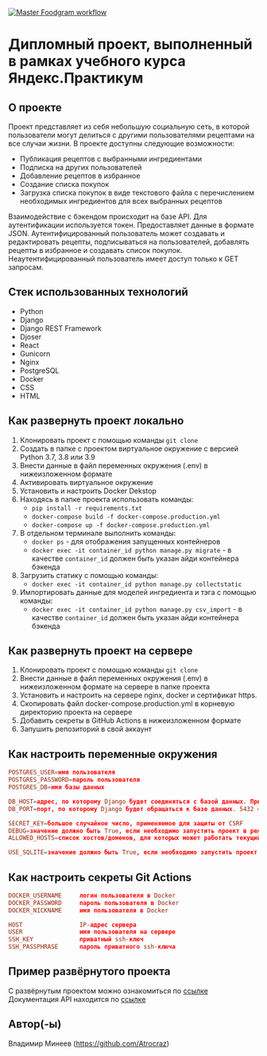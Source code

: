 [![Master Foodgram workflow](https://github.com/Atrocraz/foodgram-project-react/actions/workflows/master.yml/badge.svg)](https://github.com/Atrocraz/foodgram-project-react/actions/workflows/master.yml)
# Дипломный проект, выполненный в рамках учебного курса Яндекс.Практикум

## О проекте
Проект представляет из себя небольшую социальную сеть, в которой пользователи могут делиться с другими пользователями рецептами на все случаи жизни.
В проекте доступны следующие возможности:
 - Публикация рецептов с выбранными ингредиентами
 - Подписка на других пользователей
 - Добавление рецептов в избранное
 - Создание списка покупок
 - Загрузка списка покупок в виде текстового файла с перечислением необходимых ингредиентов для всех выбранных рецептов

Взаимодействие с бэкендом происходит на базе API. Для аутентификации используется токен.
Предоставляет данные в формате JSON.
Аутентифицированный пользователь может создавать и редактировать рецепты, подписываться на пользователей, добавлять рецепты в избранное и создавать список покупок.
Неаутентифицированный пользователь имеет доступ только к GET запросам.

## Стек использованных технологий
 - Python
 - Django
 - Django REST Framework
 - Djoser
 - React
 - Gunicorn
 - Nginx
 - PostgreSQL
 - Docker
 - CSS
 - HTML

## Как развернуть проект локально
 1. Клонировать проект с помощью команды `git clone`
 2. Создать в папке с проектом виртуальное окружение с версией Python 3.7, 3.8 или 3.9
 3. Внести данные в файл переменных окружения (.env) в нижеизложенном формате
 4. Активировать виртуальное окружение
 5. Установить и настроить Docker Dekstop
 6. Находясь в папке проекта использовать команды:
    - `pip install -r requirements.txt`
    - `docker-compose build -f docker-compose.production.yml`
    - `docker-compose up -f docker-compose.production.yml`
 7. В отдельном терминале выполнить команды:
    - `docker ps` - для отображения запущенных контейнеров
    - `docker exec -it container_id python manage.py migrate` - в качестве `container_id` должен быть указан айди контейнера бэкенда
 8. Загрузить статику с помощью команды:
    - `docker exec -it container_id python manage.py collectstatic`
 9. Импортировать данные для моделей ингредиента и тэга с помощью команды:
    - `docker exec -it container_id python manage.py csv_import` - в качестве `container_id` должен быть указан айди контейнера бэкенда


## Как развернуть проект на сервере
 1. Клонировать проект с помощью команды `git clone`
 2. Внести данные в файл переменных окружения (.env) в нижеизложенном формате на сервере в папке проекта
 3. Установить и настроить на сервере nginx, docker и сертификат https.
 4. Скопировать файл docker-compose.production.yml в корневую директорию проекта на сервере
 5. Добавить секреты в GitHub Actions в нижеизложенном формате
 6. Запушить репозиторий в свой аккаунт


## Как настроить переменные окружения
```conf
POSTGRES_USER=имя пользователя
POSTGRES_PASSWORD=пароль пользователя
POSTGRES_DB=имя базы данных

DB_HOST=адрес, по которому Django будет соединяться с базой данных. При работе нескольких контейнеров в сети Docker network вместо адреса указывают имя контейнера, где запущен сервер БД
DB_PORT=порт, по которому Django будет обращаться к базе данных. 5432 — это порт по умолчанию для PostgreSQL

SECRET_KEY=большое случайное число, применяемое для защиты от CSRF
DEBUG=значение должно быть True, если необходимо запустить проект в режиме дебага
ALLOWED_HOSTS=список хостов/доменов, для которых может работать текущий сайт. Указывать без пробелов через запятую

USE_SQLITE=значение должно быть True, если необходимо запустить проект с БД SQLite. В противном случае будет использован PostgreSQL
```

## Как настроить секреты Git Actions
```conf
DOCKER_USERNAME     логин пользователя в Docker
DOCKER_PASSWORD     пароль пользователя в Docker
DOCKER_NICKNAME     имя пользователя в Docker

HOST                IP-адрес сервера
USER                имя пользователя на сервере
SSH_KEY             приватный ssh-ключ
SSH_PASSPHRASE      пароль приватного ssh-ключа
```

## Пример развёрнутого проекта
С развёрнутым проектом можно ознакомиться по [ссылке](https://yetanotherfoodgram.ddns.net/)
Документация API находится по [ссылке](https://yetanotherfoodgram.ddns.net/api/docs/)

## Автор(-ы)
Владимир Минеев (https://github.com/Atrocraz)